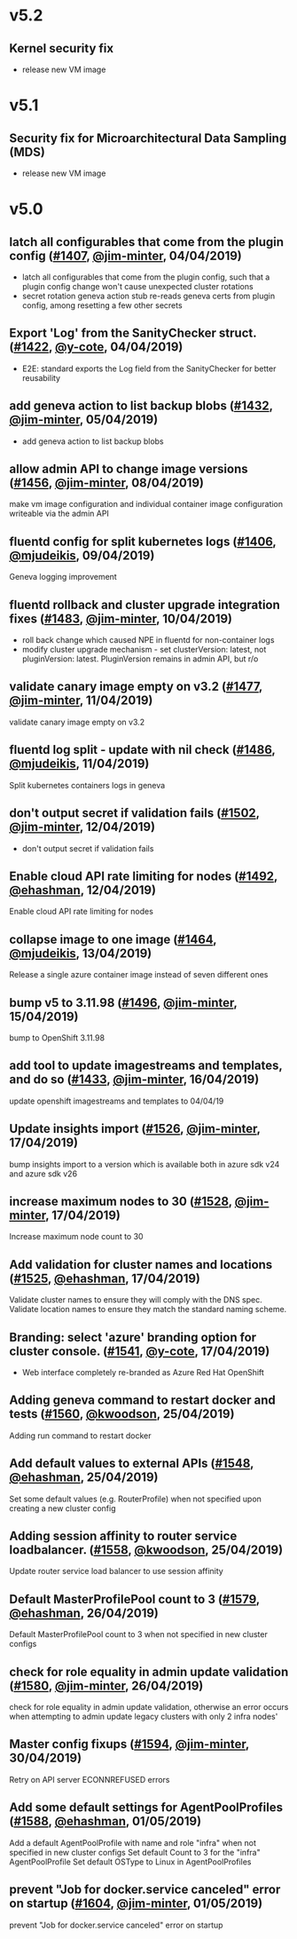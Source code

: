 # v5.2

## Kernel security fix

* release new VM image

# v5.1

## Security fix for Microarchitectural Data Sampling (MDS)

* release new VM image

# v5.0

## latch all configurables that come from the plugin config ([#1407](https://github.com/openshift/openshift-azure/pull/1407), [@jim-minter](https://github.com/jim-minter), 04/04/2019)

* latch all configurables that come from the plugin config, such that a plugin config change won't cause unexpected cluster rotations
* secret rotation geneva action stub re-reads geneva certs from plugin config, among resetting a few other secrets


## Export 'Log' from the SanityChecker struct. ([#1422](https://github.com/openshift/openshift-azure/pull/1422), [@y-cote](https://github.com/y-cote), 04/04/2019)

- E2E: standard exports the Log field from the SanityChecker for better reusability


## add geneva action to list backup blobs ([#1432](https://github.com/openshift/openshift-azure/pull/1432), [@jim-minter](https://github.com/jim-minter), 05/04/2019)

* add geneva action to list backup blobs


## allow admin API to change image versions ([#1456](https://github.com/openshift/openshift-azure/pull/1456), [@jim-minter](https://github.com/jim-minter), 08/04/2019)

make vm image configuration and individual container image configuration writeable via the admin API


## fluentd config for split kubernetes logs ([#1406](https://github.com/openshift/openshift-azure/pull/1406), [@mjudeikis](https://github.com/mjudeikis), 09/04/2019)

Geneva logging improvement


## fluentd rollback and cluster upgrade integration fixes ([#1483](https://github.com/openshift/openshift-azure/pull/1483), [@jim-minter](https://github.com/jim-minter), 10/04/2019)

* roll back change which caused NPE in fluentd for non-container logs
* modify cluster upgrade mechanism - set clusterVersion: latest, not pluginVersion: latest.  PluginVersion remains in admin API, but r/o


## validate canary image empty on v3.2 ([#1477](https://github.com/openshift/openshift-azure/pull/1477), [@jim-minter](https://github.com/jim-minter), 11/04/2019)

validate canary image empty on v3.2


## fluentd log split - update with nil check ([#1486](https://github.com/openshift/openshift-azure/pull/1486), [@mjudeikis](https://github.com/mjudeikis), 11/04/2019)

Split kubernetes containers logs in geneva


## don't output secret if validation fails ([#1502](https://github.com/openshift/openshift-azure/pull/1502), [@jim-minter](https://github.com/jim-minter), 12/04/2019)

* don't output secret if validation fails


## Enable cloud API rate limiting for nodes ([#1492](https://github.com/openshift/openshift-azure/pull/1492), [@ehashman](https://github.com/ehashman), 12/04/2019)

Enable cloud API rate limiting for nodes


## collapse image to one image ([#1464](https://github.com/openshift/openshift-azure/pull/1464), [@mjudeikis](https://github.com/mjudeikis), 13/04/2019)

Release a single azure container image instead of seven different ones


## bump v5 to 3.11.98 ([#1496](https://github.com/openshift/openshift-azure/pull/1496), [@jim-minter](https://github.com/jim-minter), 15/04/2019)

bump to OpenShift 3.11.98


## add tool to update imagestreams and templates, and do so ([#1433](https://github.com/openshift/openshift-azure/pull/1433), [@jim-minter](https://github.com/jim-minter), 16/04/2019)

update openshift imagestreams and templates to 04/04/19


## Update insights import ([#1526](https://github.com/openshift/openshift-azure/pull/1526), [@jim-minter](https://github.com/jim-minter), 17/04/2019)

bump insights import to a version which is available both in azure sdk v24 and azure sdk v26


## increase maximum nodes to 30 ([#1528](https://github.com/openshift/openshift-azure/pull/1528), [@jim-minter](https://github.com/jim-minter), 17/04/2019)

Increase maximum node count to 30


## Add validation for cluster names and locations ([#1525](https://github.com/openshift/openshift-azure/pull/1525), [@ehashman](https://github.com/ehashman), 17/04/2019)

Validate cluster names to ensure they will comply with the DNS spec.
Validate location names to ensure they match the standard naming scheme.


## Branding: select 'azure' branding option for cluster console. ([#1541](https://github.com/openshift/openshift-azure/pull/1541), [@y-cote](https://github.com/y-cote), 17/04/2019)

- Web interface completely re-branded as Azure Red Hat OpenShift


## Adding geneva command to restart docker and tests ([#1560](https://github.com/openshift/openshift-azure/pull/1560), [@kwoodson](https://github.com/kwoodson), 25/04/2019)

Adding run command to restart docker


## Add default values to external APIs ([#1548](https://github.com/openshift/openshift-azure/pull/1548), [@ehashman](https://github.com/ehashman), 25/04/2019)

Set some default values (e.g. RouterProfile) when not specified upon creating a new cluster config


## Adding session affinity to router service loadbalancer. ([#1558](https://github.com/openshift/openshift-azure/pull/1558), [@kwoodson](https://github.com/kwoodson), 25/04/2019)

Update router service load balancer to use session affinity


## Default MasterProfilePool count to 3 ([#1579](https://github.com/openshift/openshift-azure/pull/1579), [@ehashman](https://github.com/ehashman), 26/04/2019)

Default MasterProfilePool count to 3 when not specified in new cluster configs


## check for role equality in admin update validation ([#1580](https://github.com/openshift/openshift-azure/pull/1580), [@jim-minter](https://github.com/jim-minter), 26/04/2019)

check for role equality in admin update validation, otherwise an error occurs when attempting to admin update legacy clusters with only 2 infra nodes'


## Master config fixups ([#1594](https://github.com/openshift/openshift-azure/pull/1594), [@jim-minter](https://github.com/jim-minter), 30/04/2019)

Retry on API server ECONNREFUSED errors


## Add some default settings for AgentPoolProfiles ([#1588](https://github.com/openshift/openshift-azure/pull/1588), [@ehashman](https://github.com/ehashman), 01/05/2019)

Add a default AgentPoolProfile with name and role "infra" when not specified in new cluster configs
Set default Count to 3 for the "infra" AgentPoolProfile
Set default OSType to Linux in AgentPoolProfiles


## prevent "Job for docker.service canceled" error on startup ([#1604](https://github.com/openshift/openshift-azure/pull/1604), [@jim-minter](https://github.com/jim-minter), 01/05/2019)

prevent "Job for docker.service canceled" error on startup


